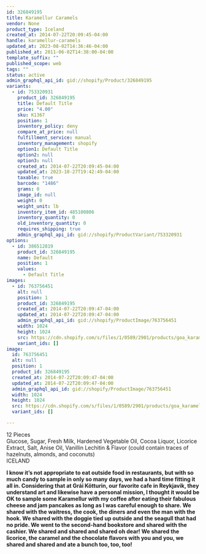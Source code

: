 ```yaml
---
id: 326849195
title: Karamellur Caramels
vendor: None
product_type: Iceland
created_at: 2014-07-22T20:09:45-04:00
handle: karamellur-caramels
updated_at: 2023-08-02T14:36:46-04:00
published_at: 2011-06-02T14:38:00-04:00
template_suffix: ""
published_scope: web
tags: ""
status: active
admin_graphql_api_id: gid://shopify/Product/326849195
variants:
  - id: 753320931
    product_id: 326849195
    title: Default Title
    price: "4.00"
    sku: K1367
    position: 1
    inventory_policy: deny
    compare_at_price: null
    fulfillment_service: manual
    inventory_management: shopify
    option1: Default Title
    option2: null
    option3: null
    created_at: 2014-07-22T20:09:45-04:00
    updated_at: 2023-10-27T19:42:49-04:00
    taxable: true
    barcode: "1486"
    grams: 0
    image_id: null
    weight: 0
    weight_unit: lb
    inventory_item_id: 485100806
    inventory_quantity: 0
    old_inventory_quantity: 0
    requires_shipping: true
    admin_graphql_api_id: gid://shopify/ProductVariant/753320931
options:
  - id: 386512819
    product_id: 326849195
    name: Default
    position: 1
    values:
      - Default Title
images:
  - id: 763756451
    alt: null
    position: 1
    product_id: 326849195
    created_at: 2014-07-22T20:09:47-04:00
    updated_at: 2014-07-22T20:09:47-04:00
    admin_graphql_api_id: gid://shopify/ProductImage/763756451
    width: 1024
    height: 1024
    src: https://cdn.shopify.com/s/files/1/0589/2901/products/goa_karamellur.jpeg?v=1406074187
    variant_ids: []
image:
  id: 763756451
  alt: null
  position: 1
  product_id: 326849195
  created_at: 2014-07-22T20:09:47-04:00
  updated_at: 2014-07-22T20:09:47-04:00
  admin_graphql_api_id: gid://shopify/ProductImage/763756451
  width: 1024
  height: 1024
  src: https://cdn.shopify.com/s/files/1/0589/2901/products/goa_karamellur.jpeg?v=1406074187
  variant_ids: []

---
```


12 Pieces  
Glucose, Sugar, Fresh Milk, Hardened Vegetable Oil, Cocoa Liquor, Licorice Extract, Salt, Anise Oil, Vanillin Lechitin & Flavor (could contain traces of hazelnuts, almonds, and coconuts)  
ICELAND

**I know it’s not appropriate to eat outside food in restaurants, but with so much candy to sample in only so many days, we had a hard time fitting it all in. Considering that at Grái Kötturin, our favorite cafe in Reykjavik, they understand art and likewise have a personal mission, I thought it would be OK to sample some Karamellur with my coffee after eating their fabulous cheese and jam pancakes as long as I was careful enough to share. We shared with the waitress, the cook, the diners and even the man with the hook. We shared with the doggie tied up outside and the seagull that had no pride. We went to the second-hand bookstore and shared with the cashier. We shared and shared and shared oh dear! We shared the licorice, the caramel and the chocolate flavors with you and you, we shared and shared and ate a bunch too, too, too!**